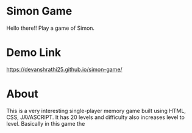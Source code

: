 # Simon Game

Hello there!!
Play a game of Simon.

# Demo Link
https://devanshrathi25.github.io/simon-game/

# About
This is a very interesting single-player memory game built using HTML, CSS, JAVASCRIPT.
It has 20 levels and difficulty also increases level to level.
Basically in this game the 
